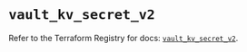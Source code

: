 # `vault_kv_secret_v2`

Refer to the Terraform Registry for docs: [`vault_kv_secret_v2`](https://registry.terraform.io/providers/hashicorp/vault/4.5.0/docs/resources/kv_secret_v2).
